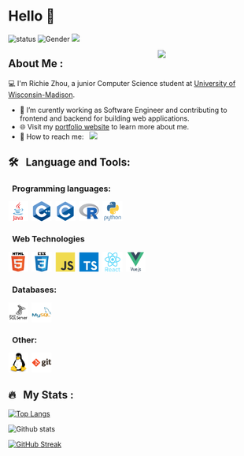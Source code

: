 # Hello :wave:

![status](https://img.shields.io/badge/status-up-brightgreen) ![Gender](https://img.shields.io/badge/gender-%F0%9F%A4%B5-lightgrey) ![](https://visitor-badge.glitch.me/badge?page_id=github.com/arunike)

<img align='right' src='https://octodex.github.com/images/codercat.jpg' width='200'>

## About Me :

:computer: I'm Richie Zhou, a junior Computer Science student at <a href="https://www.cs.wisc.edu/" target="blank">University of Wisconsin-Madison</a>.

- :office: I’m curently working as Software Engineer and contributing to frontend and backend for building web applications.
- :globe_with_meridians: Visit my <a href="https://arunike.github.io/" target="blank">portfolio website</a> to learn more about me. 
- :email: How to reach me: &nbsp; <a href="https://www.linkedin.com/in/richiezhou"><img src="https://img.shields.io/badge/linkedin-%230077B5.svg?&style=for-the-badge&logo=linkedin&logoColor=white" /></a>

## 🛠 &nbsp; Language and Tools:

### &nbsp; Programming languages:
<p> 
<img src="https://github.com/devicons/devicon/blob/master/icons/java/java-original-wordmark.svg" title="Java" alt="Java" width="40" height="40"/>&nbsp;
<img src="https://github.com/devicons/devicon/blob/master/icons/cplusplus/cplusplus-original.svg" title="Cpp" alt="Cpp" width="40" height="40"/>&nbsp;
<img src="https://github.com/devicons/devicon/blob/master/icons/c/c-original.svg" title="C" alt="C" width="40" height="40"/>&nbsp;
<img src="https://github.com/devicons/devicon/blob/master/icons/r/r-original.svg" title="R" alt="R" width="40" height="40"/>&nbsp;
<img src="https://github.com/devicons/devicon/blob/master/icons/python/python-original-wordmark.svg" title="Python" alt="Python" width="40" height="40"/>&nbsp;
</p>

### &nbsp; Web Technologies
<p>
<img src="https://github.com/devicons/devicon/blob/master/icons/html5/html5-original-wordmark.svg" title="HTML5" alt="HTML" width="40" height="40"/>&nbsp;
<img src="https://github.com/devicons/devicon/blob/master/icons/css3/css3-original-wordmark.svg"  title="CSS3" alt="CSS" width="40" height="40"/>&nbsp;
<img src="https://github.com/devicons/devicon/blob/master/icons/javascript/javascript-original.svg" title="JavaScript" alt="JavaScript" width="40" height="40"/>&nbsp;
<img src="https://github.com/devicons/devicon/blob/master/icons/typescript/typescript-original.svg" title="TypeScript" alt="TypeScript" width="40" height="40"/>&nbsp;
<img src="https://github.com/devicons/devicon/blob/master/icons/react/react-original-wordmark.svg" title="React" alt="React" width="40" height="40"/>&nbsp;
<img src="https://github.com/devicons/devicon/blob/master/icons/vuejs/vuejs-original-wordmark.svg" title="Vue" alt="Vue" width="40" height="40"/>&nbsp; 
</p>

### &nbsp; Databases:
<p>
<img src="https://github.com/devicons/devicon/blob/master/icons/microsoftsqlserver/microsoftsqlserver-plain-wordmark.svg" title="SqlServer" alt="SqlServer" width="40" height="40"/>&nbsp;
<img src="https://github.com/devicons/devicon/blob/master/icons/mysql/mysql-original-wordmark.svg" title="Mysql" alt="mysql" width="40" height="40"/>&nbsp;
</p>

### &nbsp; Other:
<p>
<img src="https://github.com/devicons/devicon/blob/master/icons/linux/linux-original.svg" title="Linux" alt="Linux" width="40" height="40"/>&nbsp;
<img src="https://github.com/devicons/devicon/blob/master/icons/git/git-original-wordmark.svg" title="Git" alt="Git" width="40" height="40"/>&nbsp;

</p>

## :fire: &nbsp; My Stats :
[![Top Langs](https://github-readme-stats.vercel.app/api/top-langs/?username=arunike&layout=compact&langs_count=8&hide=assembly,makefile,perl,m4,lua,dtrace,shell,c,html)](https://github.com/anuraghazra/github-readme-stats)

![Github stats](https://github-readme-stats.vercel.app/api?username=arunike&show_icons=true)

[![GitHub Streak](http://github-readme-streak-stats.herokuapp.com?user=arunike&theme=dark&background=000000)](https://git.io/streak-stats)
